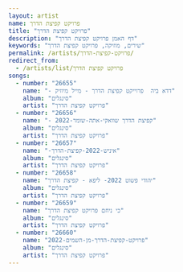 ```yaml
---
layout: artist
name: פרויקט קפיצת הדרך
title: "פרויקט קפיצת הדרך"
description: "דף האמן פרויקט קפיצת הדרך"
keywords: "שירים, מוזיקה, פרויקט קפיצת הדרך"
permalink: /artists/פרויקט-קפיצת-הדרך/
redirect_from:
  - /artists/list/פרויקט קפיצת הדרך
songs:
  - number: "26655"
    name: "- דדא ביה  פרוייקט קפיצת הדרך - מייל מיוזיק"
    album: "סינגלים"
    artist: "פרויקט קפיצת הדרך"
  - number: "26656"
    name: "- קפיצת הדרך שוואקי-אתה-שומר-2022"
    album: "סינגלים"
    artist: "פרויקט קפיצת הדרך"
  - number: "26657"
    name: "-איניש-2022-קפיצת-הדרך"
    album: "סינגלים"
    artist: "פרויקט קפיצת הדרך"
  - number: "26658"
    name: "יהודי פשוט 2022- ליפא - קפיצת הדרך"
    album: "סינגלים"
    artist: "פרויקט קפיצת הדרך"
  - number: "26659"
    name: "כי ניחם פרויקט קפיצת הדרך"
    album: "סינגלים"
    artist: "פרויקט קפיצת הדרך"
  - number: "26660"
    name: "פרויקט-קפיצת-הדרך-מן-השמים-2022"
    album: "סינגלים"
    artist: "פרויקט קפיצת הדרך"
---
```

